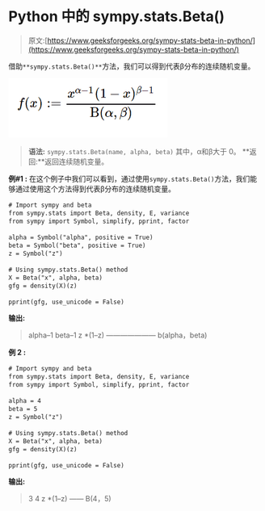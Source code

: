 # Python 中的 sympy.stats.Beta()

> 原文:[https://www.geeksforgeeks.org/sympy-stats-beta-in-python/](https://www.geeksforgeeks.org/sympy-stats-beta-in-python/)

借助`**sympy.stats.Beta()**`方法，我们可以得到代表β分布的连续随机变量。

![](img/49172d7d9b3a6c36ac3479ce0b3641a8.png)

> **语法:** `sympy.stats.Beta(name, alpha, beta)`
> 其中，α和β大于 0。
> **返回:**返回连续随机变量。

**例#1 :**
在这个例子中我们可以看到，通过使用`sympy.stats.Beta()`方法，我们能够通过使用这个方法得到代表β分布的连续随机变量。

```
# Import sympy and beta
from sympy.stats import Beta, density, E, variance
from sympy import Symbol, simplify, pprint, factor

alpha = Symbol("alpha", positive = True)
beta = Symbol("beta", positive = True)
z = Symbol("z")

# Using sympy.stats.Beta() method
X = Beta("x", alpha, beta)
gfg = density(X)(z)

pprint(gfg, use_unicode = False)
```

**输出:**

> alpha–1 beta–1
> z *(1–z)
> ———————
> b(alpha，beta)

**例 2 :**

```
# Import sympy and beta
from sympy.stats import Beta, density, E, variance
from sympy import Symbol, simplify, pprint, factor

alpha = 4
beta = 5
z = Symbol("z")

# Using sympy.stats.Beta() method
X = Beta("x", alpha, beta)
gfg = density(X)(z)

pprint(gfg, use_unicode = False)
```

**输出:**

> 3 4
> z *(1–z)
> ——
> B(4，5)